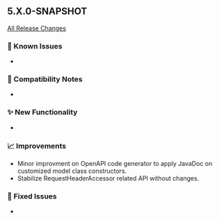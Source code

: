## 5.X.0-SNAPSHOT

[All Release Changes](https://github.com/SAP/cloud-sdk-java/releases)

### 🚧 Known Issues

- 

### 🔧 Compatibility Notes

- 

### ✨ New Functionality

- 

### 📈 Improvements

- Minor improvment on OpenAPI code generator to apply JavaDoc on customized model class constructors.
- Stabilize RequestHeaderAccessor related API without changes.

### 🐛 Fixed Issues

- 
